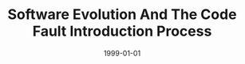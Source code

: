 ---
title: "Software Evolution And The Code Fault Introduction Process"
date: 1999-01-01
venue: ""
paperurl: 
authors: "Sebastian G Elbaum and John C Munson"
awards: ""
---
